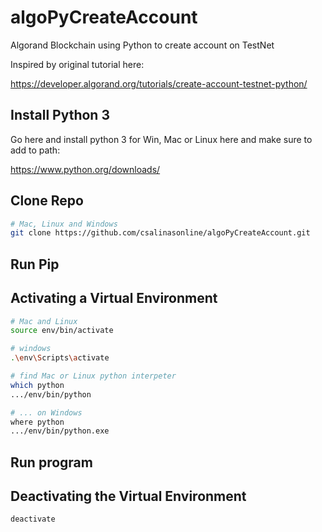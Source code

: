 # algoPyCreateAccount
Algorand Blockchain using Python to create account on TestNet

Inspired by original tutorial here: 

https://developer.algorand.org/tutorials/create-account-testnet-python/


## Install Python 3
Go here and install python 3 for Win, Mac or Linux here and make sure to add to path: 

https://www.python.org/downloads/


## Clone Repo
```bash
# Mac, Linux and Windows
git clone https://github.com/csalinasonline/algoPyCreateAccount.git
```

## Run Pip

## Activating a Virtual Environment
```bash
# Mac and Linux
source env/bin/activate

# windows
.\env\Scripts\activate

# find Mac or Linux python interpeter
which python
.../env/bin/python

# ... on Windows
where python
.../env/bin/python.exe
```

## Run program



## Deactivating the Virtual Environment
```bash
deactivate
```